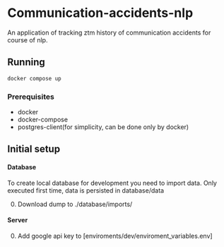 # Communication-accidents-nlp
An application of tracking ztm history of communication accidents for course of nlp.
## Running
```bash
docker compose up
```
### Prerequisites
- docker
- docker-compose
- postgres-client(for simplicity, can be done only by docker)

## Initial setup

#### Database
To create local database for development you need to import data.
Only executed first time, data is persisted in database/data

0. Download dump to ./database/imports/

#### Server

0. Add google api key to [enviroments/dev/enviroment_variables.env]
